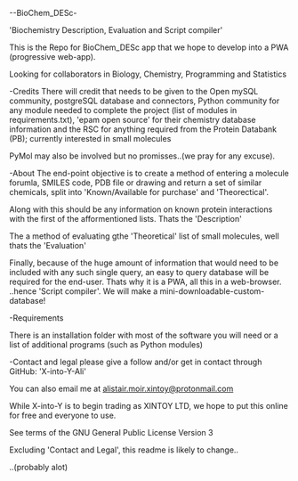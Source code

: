 --BioChem_DESc-

'Biochemistry Description, Evaluation and Script compiler'

This is the Repo for BioChem_DESc app that we hope to develop into a PWA (progressive web-app).

Looking for collaborators in Biology, Chemistry, Programming and Statistics

-Credits
There will credit that needs to be given to the Open mySQL community, postgreSQL database and connectors, Python community for any module needed to complete the project (list of modules in requirements.txt), 'epam open source' for their chemistry database information and the RSC for anything required from the Protein Databank (PB); currently interested in small molecules

PyMol may also be involved but no promisses..(we pray for any excuse).


-About
The end-point objective is to create a method of entering a molecule forumla, SMILES code, PDB file or drawing and return a set of similar chemicals, split into 'Known/Available for purchase' and 'Theorectical'. 

Along with this should be any information on known protein interactions with the first of the afformentioned lists. Thats the 'Description'

The a method of evaluating gthe 'Theoretical' list of small molecules, well thats the 'Evaluation'

Finally, because of the huge amount of information that would need to be included with any such single query, an easy to query database will be required for the end-user. Thats why it is a PWA, all this in a web-browser.
..hence 'Script compiler'. We will make a mini-downloadable-custom-database!

-Requirements

There is an installation folder with most of the software you will need or a list of additional programs (such as Python modules)


-Contact and legal
please give a follow and/or get in contact through GitHub: 'X-into-Y-Ali'

You can also email me at alistair.moir.xintoy@protonmail.com

While X-into-Y is to begin trading as XINTOY LTD, we hope to put this online for free and everyone to use.

See terms of the GNU General Public License Version 3

Excluding 'Contact and Legal', this readme is likely to change..

..(probably alot)
